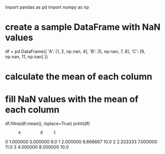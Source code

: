 import pandas as pd
import numpy as np

# create a sample DataFrame with NaN values
df = pd.DataFrame({
    'A': [1, 2, np.nan, 4],
    'B': [5, np.nan, 7, 8],
    'C': [9, np.nan, 11, np.nan]
    })

# calculate the mean of each column
# fill NaN values with the mean of each column

df.fillna(df.mean(), inplace=True)
print(df)


          A         B     C
0  1.000000  5.000000   9.0
1  2.000000  6.666667  10.0
2  2.333333  7.000000  11.0
3  4.000000  8.000000  10.0
